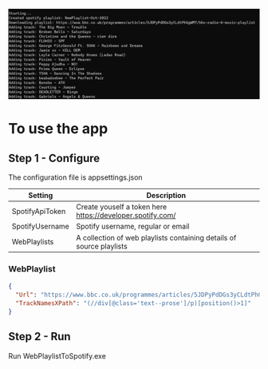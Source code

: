 ![App Screenshot](AppScreenshot.png)

# To use the app

## Step 1 - Configure

The configuration file is appsettings.json

|Setting|Description|
|-------|-----------|
|SpotifyApiToken|Create youself a token here https://developer.spotify.com/|
|SpotifyUsername|Spotify username, regular or email|
|WebPlaylists|A collection of web playlists containing details of source playlists|

### WebPlaylist

```json
{
  "Url": "https://www.bbc.co.uk/programmes/articles/5JDPyPdDGs3yCLdtPhGgWM7/bbc-radio-6-music-playlist",
  "TrackNamesXPath": "(//div[@class='text--prose']/p)[position()>1]"
}
```

## Step 2 - Run

Run WebPlaylistToSpotify.exe

